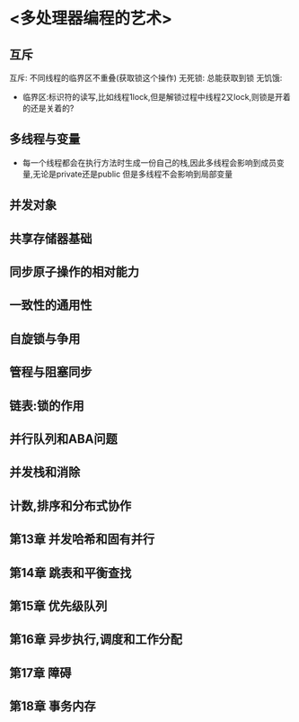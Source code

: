 # <多处理器编程的艺术>
## 互斥
互斥:      不同线程的临界区不重叠(获取锁这个操作)
无死锁:    总能获取到锁
无饥饿:    
- 临界区:标识符的读写,比如线程1lock,但是解锁过程中线程2又lock,则锁是开着的还是关着的?
## 多线程与变量
- 每一个线程都会在执行方法时生成一份自己的栈,因此多线程会影响到成员变量,无论是private还是public
    但是多线程不会影响到局部变量


## 并发对象

## 共享存储器基础

## 同步原子操作的相对能力

## 一致性的通用性

## 自旋锁与争用

## 管程与阻塞同步

## 链表:锁的作用

## 并行队列和ABA问题

## 并发栈和消除

## 计数,排序和分布式协作

## 第13章 并发哈希和固有并行

## 第14章 跳表和平衡查找

## 第15章 优先级队列

## 第16章 异步执行,调度和工作分配

## 第17章 障碍

## 第18章 事务内存



